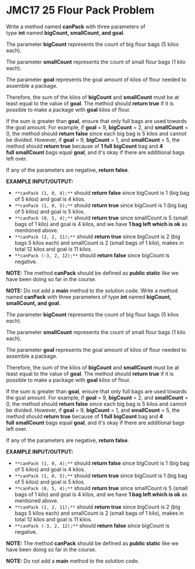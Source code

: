 # JMC17 25 Flour Pack Problem

Write a method named **canPack** with three parameters of type **int** named **bigCount, smallCount, and goal**. 

The parameter **bigCount** represents the count of big flour bags (5 kilos each).

The parameter **smallCount** represents the count of small flour bags (1 kilo each).

The parameter **goal** represents the goal amount of kilos of flour needed to assemble a package.

Therefore, the sum of the kilos of **bigCount** and **smallCount** must be at least equal to the value of **goal**. The method should **return true** if it is possible to make a package with **goal** kilos of flour.

If the sum is greater than **goal**, ensure that only full bags are used towards the goal amount. For example, if **goal** = 9, **bigCount** = 2, and **smallCount** = 0, the method should **return false** since each big bag is 5 kilos and cannot be divided. However, if **goal** = 9, **bigCount** = 1, and **smallCount** = 5, the method should **return true** because of **1 full** **bigCount** bag and **4 full** **smallCount** bags equal **goal**, and it's okay if there are additional bags left over.

If any of the parameters are negative, **return false**.


**EXAMPLE INPUT/OUTPUT:**

- `**canPack (1, 0, 4);**` should **return false** since bigCount is 1 (big bag of 5 kilos) and goal is 4 kilos.
- `**canPack (1, 0, 5);**` should **return true** since bigCount is 1 (big bag of 5 kilos) and goal is 5 kilos.
- `**canPack (0, 5, 4);**` should **return true** since smallCount is 5 (small bags of 1 kilo) and goal is 4 kilos, and we have **1 bag left which is ok** as mentioned above.
- `**canPack (2, 2, 11);**` should **return true** since bigCount is 2 (big bags 5 kilos each) and smallCount is 2 (small bags of 1 kilo), makes in total 12 kilos and goal is 11 kilos. 
- `**canPack (-3, 2, 12);**` should **return false** since bigCount is negative.


**NOTE:** The method **canPack** should be defined as **public static** like we have been doing so far in the course.

**NOTE:** Do not add a **main** method to the solution code.
Write a method named **canPack** with three parameters of type **int** named **bigCount, smallCount, and goal**. 

The parameter **bigCount** represents the count of big flour bags (5 kilos each).

The parameter **smallCount** represents the count of small flour bags (1 kilo each).

The parameter **goal** represents the goal amount of kilos of flour needed to assemble a package.

Therefore, the sum of the kilos of **bigCount** and **smallCount** must be at least equal to the value of **goal**. The method should **return true** if it is possible to make a package with **goal** kilos of flour.

If the sum is greater than **goal**, ensure that only full bags are used towards the goal amount. For example, if **goal** = 9, **bigCount** = 2, and **smallCount** = 0, the method should **return false** since each big bag is 5 kilos and cannot be divided. However, if **goal** = 9, **bigCount** = 1, and **smallCount** = 5, the method should **return true** because of **1 full** **bigCount** bag and **4 full** **smallCount** bags equal **goal**, and it's okay if there are additional bags left over.

If any of the parameters are negative, **return false**.


**EXAMPLE INPUT/OUTPUT:**

- `**canPack (1, 0, 4);**` should **return false** since bigCount is 1 (big bag of 5 kilos) and goal is 4 kilos.
- `**canPack (1, 0, 5);**` should **return true** since bigCount is 1 (big bag of 5 kilos) and goal is 5 kilos.
- `**canPack (0, 5, 4);**` should **return true** since smallCount is 5 (small bags of 1 kilo) and goal is 4 kilos, and we have **1 bag left which is ok** as mentioned above.
- `**canPack (2, 2, 11);**` should **return true** since bigCount is 2 (big bags 5 kilos each) and smallCount is 2 (small bags of 1 kilo), makes in total 12 kilos and goal is 11 kilos. 
- `**canPack (-3, 2, 12);**` should **return false** since bigCount is negative.


**NOTE:** The method **canPack** should be defined as **public static** like we have been doing so far in the course.

**NOTE:** Do not add a **main** method to the solution code.
